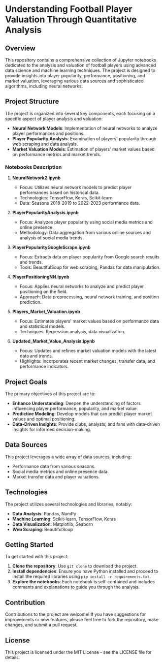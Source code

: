 # Understanding Football Player Valuation Through Quantitative Analysis

## Overview

This repository contains a comprehensive collection of Jupyter notebooks dedicated to the analysis and valuation of football players using advanced data science and machine learning techniques. The project is designed to provide insights into player popularity, performance, positioning, and market valuation, leveraging various data sources and sophisticated algorithms, including neural networks.

## Project Structure

The project is organized into several key components, each focusing on a specific aspect of player analysis and valuation:

- **Neural Network Models**: Implementation of neural networks to analyze player performances and positions.
- **Player Popularity Analysis**: Examination of players' popularity through web scraping and data analysis.
- **Market Valuation Models**: Estimation of players' market values based on performance metrics and market trends.

### Notebooks Description

1. **NeuralNetwork2.ipynb**
   - Focus: Utilizes neural network models to predict player performances based on historical data.
   - Technologies: TensorFlow, Keras, Scikit-learn
   - Data: Seasons 2018-2019 to 2022-2023 performance data.

2. **PlayerPopularityAnalysis.ipynb**
   - Focus: Analyzes player popularity using social media metrics and online presence.
   - Methodology: Data aggregation from various online sources and analysis of social media trends.

3. **PlayerPopularityGoogleScrape.ipynb**
   - Focus: Extracts data on player popularity from Google search results and trends.
   - Tools: BeautifulSoup for web scraping, Pandas for data manipulation.

4. **PlayerPositioningNN.ipynb**
   - Focus: Applies neural networks to analyze and predict player positioning on the field.
   - Approach: Data preprocessing, neural network training, and position prediction.

5. **Players_Market_Valuation.ipynb**
   - Focus: Estimates players' market values based on performance data and statistical models.
   - Techniques: Regression analysis, data visualization.

6. **Updated_Market_Value_Analysis.ipynb**
   - Focus: Updates and refines market valuation models with the latest data and trends.
   - Highlights: Incorporates recent market changes, transfer data, and performance indicators.

## Project Goals

The primary objectives of this project are to:

- **Enhance Understanding**: Deepen the understanding of factors influencing player performance, popularity, and market value.
- **Predictive Modeling**: Develop models that can predict player market values and optimal positioning.
- **Data-Driven Insights**: Provide clubs, analysts, and fans with data-driven insights for informed decision-making.

## Data Sources

This project leverages a wide array of data sources, including:

- Performance data from various seasons.
- Social media metrics and online presence data.
- Market transfer data and player valuations.

## Technologies

The project utilizes several technologies and libraries, notably:

- **Data Analysis**: Pandas, NumPy
- **Machine Learning**: Scikit-learn, TensorFlow, Keras
- **Data Visualization**: Matplotlib, Seaborn
- **Web Scraping**: BeautifulSoup

## Getting Started

To get started with this project:

1. **Clone the repository**: Use `git clone` to download the project.
2. **Install dependencies**: Ensure you have Python installed and proceed to install the required libraries using `pip install -r requirements.txt`.
3. **Explore the notebooks**: Each notebook is self-contained and includes comments and explanations to guide you through the analysis.

## Contribution

Contributions to the project are welcome! If you have suggestions for improvements or new features, please feel free to fork the repository, make changes, and submit a pull request.

## License

This project is licensed under the MIT License - see the LICENSE file for details.
